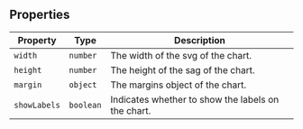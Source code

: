 ## Properties

| Property     | Type      | Description                                        |
| ------------ | --------- | -------------------------------------------------- |
| `width`      | `number`  | The width of the svg of the chart.                 |
| `height`     | `number`  | The height of the sag of the chart.                |
| `margin`     | `object`  | The margins object of the chart.                   |
| `showLabels` | `boolean` | Indicates whether to show the labels on the chart. |
